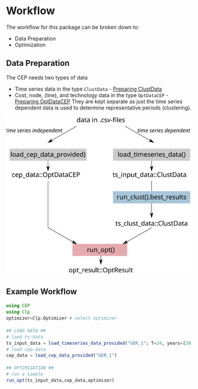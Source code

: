 # Workflow
The workflow for this package can be broken down to:
- Data Preparation
- Optimization

## Data Preparation
The CEP needs two types of data
- Time series data in the type `ClustData` - [Preparing ClustData](@ref)
- Cost, node, (line), and technology data in the type `OptDataCEP` - [Preparing OptDataCEP](@ref)
They are kept separate as just the time series dependent data is used to determine representative periods (clustering).

![Plot](assets/workflow.svg)

## Example Workflow
```julia
using CEP
using Clp
optimizer=Clp.Optimizer # select optimizer

## LOAD DATA ##
# laod ts-data
ts_input_data = load_timeseries_data_provided("GER_1"; T=24, years=[2016])
# load cep-data
cep_data = load_cep_data_provided("GER_1")

## OPTIMIZATION ##
# run a simple
run_opt(ts_input_data,cep_data,optimizer)
```
